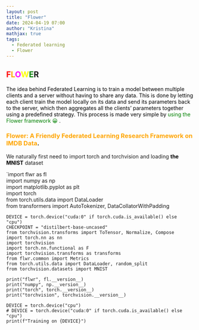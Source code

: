 ```yaml
---
layout: post
title: "Flower"
date: 2024-04-19 07:00
author: "Kristina"
mathjax: true
tags:
  - Federated learning
  - Flower
---
```



## <font color='red'>F</font><font color='orange'>L</font><font color='magenta'>O</font><font color='yellow'>W</font><font color='green'>E</font>R

<font color='black'> The idea behind Federated Learning is to train a model between multiple clients and a server without having to share any data. This is done by letting each client train the model locally on its data and send its parameters back to the server, which then aggregates all the clients’ parameters together using a predefined strategy. This process is made very simple by</font> <font color='green'>using the Flower framework &#128512;</font> .


### <font color='orange'>Flower: A Friendly Federated Learning Research Framework on IMDB Data</font>.


We naturally first need to import torch and torchvision and loading **<font color='black'>the MNIST</font>** dataset

`import flwr as fl <br>
import numpy as np<br>
import matplotlib.pyplot as plt<br>
import torch<br>
from torch.utils.data import DataLoader<br>
from transformers import AutoTokenizer, DataCollatorWithPadding<br>

`DEVICE = torch.device("cuda:0" if torch.cuda.is_available() else "cpu")`<br>
`CHECKPOINT = "distilbert-base-uncased"`<br>
`from torchvision.transforms import ToTensor, Normalize, Compose`<br>
`import torch.nn as nn`<br>
`import torchvision`<br>
`import torch.nn.functional as F`<br>
`import torchvision.transforms as transforms`<br>
`from flwr.common import Metrics`<br>
`from torch.utils.data import DataLoader, random_split`<br>
`from torchvision.datasets import MNIST`<br>

`print("flwr", fl.__version__)`<br>
`print("numpy", np.__version__)`<br>
`print("torch", torch.__version__)`<br>
`print("torchvision", torchvision.__version__)`<br>

`DEVICE = torch.device("cpu")`<br>
`# DEVICE = torch.device("cuda:0" if torch.cuda.is_available() else "cpu")`<br>
`print(f"Training on {DEVICE}")`<br>

